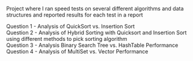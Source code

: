 Project where I ran speed tests on several different algorithms and data structures and reported results for each test in a report

Question 1 - Analysis of QuickSort vs. Insertion Sort  
Question 2 - Analysis of Hybrid Sorting with Quicksort and Insertion Sort using different methods to pick sorting algorithm  
Question 3 - Analysis Binary Search Tree vs. HashTable Performance  
Question 4 - Analysis of MultiSet vs. Vector Performance  
